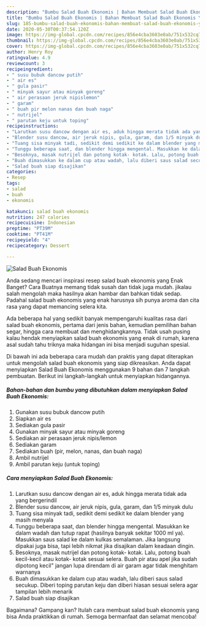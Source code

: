 ```yaml
---
description: "Bumbu Salad Buah Ekonomis | Bahan Membuat Salad Buah Ekonomis Yang Enak dan Simpel"
title: "Bumbu Salad Buah Ekonomis | Bahan Membuat Salad Buah Ekonomis Yang Enak dan Simpel"
slug: 185-bumbu-salad-buah-ekonomis-bahan-membuat-salad-buah-ekonomis-yang-enak-dan-simpel
date: 2020-05-30T00:37:54.120Z
image: https://img-global.cpcdn.com/recipes/856e4cba3603e0ab/751x532cq70/salad-buah-ekonomis-foto-resep-utama.jpg
thumbnail: https://img-global.cpcdn.com/recipes/856e4cba3603e0ab/751x532cq70/salad-buah-ekonomis-foto-resep-utama.jpg
cover: https://img-global.cpcdn.com/recipes/856e4cba3603e0ab/751x532cq70/salad-buah-ekonomis-foto-resep-utama.jpg
author: Henry Roy
ratingvalue: 4.9
reviewcount: 3
recipeingredient:
- " susu bubuk dancow putih"
- " air es"
- " gula pasir"
- " minyak sayur atau minyak goreng"
- " air perasaan jeruk nipislemon"
- " garam"
- " buah pir melon nanas dan buah naga"
- " nutrijel"
- " parutan keju untuk toping"
recipeinstructions:
- "Larutkan susu dancow dengan air es, aduk hingga merata tidak ada yang bergerindil"
- "Blender susu dancow, air jeruk nipis, gula, garam, dan 1/5 minyak dulu"
- "Tuang sisa minyak tadi, sedikit demi sedikit ke dalam blender yang masih menyala"
- "Tunggu beberapa saat, dan blender hingga mengental. Masukkan ke dalam wadah dan tutup rapat (hasilnya banyak sekitar 1000 ml ya). Masukkan saus salad ke dalam kulkas semalaman. Jika langsung dipakai juga bisa, tapi lebih nikmat jika disajikan dalam keadaan dingin."
- "Besoknya, masak nutrijel dan potong kotak- kotak. Lalu, potong buah kecil-kecil atau kotak- kotak sesuai selera. Buah pir atau apel jika sudah dipotong kecil&#34; jangan lupa direndam di air garam agar tidak menghitam warnanya"
- "Buah dimasukkan ke dalam cup atau wadah, lalu diberi saus salad secukup. Diberi toping parutan keju dan diberi hiasan sesuai selera agar tampilan lebih menarik"
- "Salad buah siap disajikan"
categories:
- Resep
tags:
- salad
- buah
- ekonomis

katakunci: salad buah ekonomis 
nutrition: 247 calories
recipecuisine: Indonesian
preptime: "PT39M"
cooktime: "PT41M"
recipeyield: "4"
recipecategory: Dessert

---
```



![Salad Buah Ekonomis](https://img-global.cpcdn.com/recipes/856e4cba3603e0ab/751x532cq70/salad-buah-ekonomis-foto-resep-utama.jpg)

Anda sedang mencari inspirasi resep salad buah ekonomis yang Enak Banget? Cara Buatnya memang tidak susah dan tidak juga mudah. jikalau salah mengolah maka hasilnya akan hambar dan bahkan tidak sedap. Padahal salad buah ekonomis yang enak harusnya sih punya aroma dan cita rasa yang dapat memancing selera kita.

Ada beberapa hal yang sedikit banyak mempengaruhi kualitas rasa dari salad buah ekonomis, pertama dari jenis bahan, kemudian pemilihan bahan segar, hingga cara membuat dan menghidangkannya. Tidak usah pusing kalau hendak menyiapkan salad buah ekonomis yang enak di rumah, karena asal sudah tahu triknya maka hidangan ini bisa menjadi suguhan spesial.




Di bawah ini ada beberapa cara mudah dan praktis yang dapat diterapkan untuk mengolah salad buah ekonomis yang siap dikreasikan. Anda dapat menyiapkan Salad Buah Ekonomis menggunakan 9 bahan dan 7 langkah pembuatan. Berikut ini langkah-langkah untuk menyiapkan hidangannya.

<!--inarticleads1-->

##### Bahan-bahan dan bumbu yang dibutuhkan dalam menyiapkan Salad Buah Ekonomis:

1. Gunakan  susu bubuk dancow putih
1. Siapkan  air es
1. Sediakan  gula pasir
1. Gunakan  minyak sayur atau minyak goreng
1. Sediakan  air perasaan jeruk nipis/lemon
1. Sediakan  garam
1. Sediakan  buah (pir, melon, nanas, dan buah naga)
1. Ambil  nutrijel
1. Ambil  parutan keju (untuk toping)




<!--inarticleads2-->

##### Cara menyiapkan Salad Buah Ekonomis:

1. Larutkan susu dancow dengan air es, aduk hingga merata tidak ada yang bergerindil
1. Blender susu dancow, air jeruk nipis, gula, garam, dan 1/5 minyak dulu
1. Tuang sisa minyak tadi, sedikit demi sedikit ke dalam blender yang masih menyala
1. Tunggu beberapa saat, dan blender hingga mengental. Masukkan ke dalam wadah dan tutup rapat (hasilnya banyak sekitar 1000 ml ya). Masukkan saus salad ke dalam kulkas semalaman. Jika langsung dipakai juga bisa, tapi lebih nikmat jika disajikan dalam keadaan dingin.
1. Besoknya, masak nutrijel dan potong kotak- kotak. Lalu, potong buah kecil-kecil atau kotak- kotak sesuai selera. Buah pir atau apel jika sudah dipotong kecil&#34; jangan lupa direndam di air garam agar tidak menghitam warnanya
1. Buah dimasukkan ke dalam cup atau wadah, lalu diberi saus salad secukup. Diberi toping parutan keju dan diberi hiasan sesuai selera agar tampilan lebih menarik
1. Salad buah siap disajikan




Bagaimana? Gampang kan? Itulah cara membuat salad buah ekonomis yang bisa Anda praktikkan di rumah. Semoga bermanfaat dan selamat mencoba!

